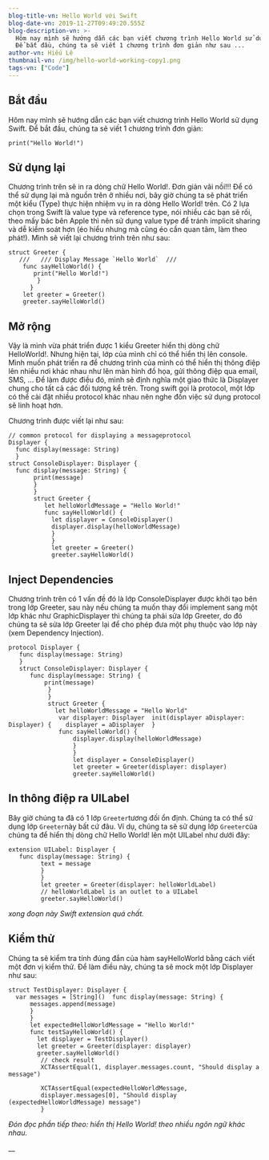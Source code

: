 ```yaml
---
blog-title-vn: Hello World với Swift
blog-date-vn: 2019-11-27T09:49:20.555Z
blog-description-vn: >-
  Hôm nay mình sẽ hướng dẫn các bạn viết chương trình Hello World sử dụng Swift.
  Để bắt đầu, chúng ta sẽ viết 1 chương trình đơn giản như sau ...
author-vn: Hiếu Lê
thumbnail-vn: /img/hello-world-working-copy1.png
tags-vn: ["Code"]
---
```

## Bắt đầu

Hôm nay mình sẽ hướng dẫn các bạn viết chương trình Hello World sử dụng Swift. Để bắt đầu, chúng ta sẽ viết 1 chương trình đơn giản:

```
print("Hello World!")
```

## Sử dụng lại

Chương trình trên sẽ in ra dòng chữ Hello World!. Đơn giản vãi nồi!!! Để có thể sử dụng lại mã nguồn trên ở nhiều nơi, bây giờ chúng ta sẽ phát triển một kiểu (Type) thực hiện nhiệm vụ in ra dòng Hello World! trên. Có 2 lựa chọn trong Swift là value type và reference type, nói nhiều các bạn sẽ rối, theo mấy bác bên Apple thì nên sử dụng value type để tránh implicit sharing và dễ kiểm soát hơn (éo hiểu nhưng mà cũng éo cần quan tâm, làm theo phát!). Mình sẽ viết lại chương trình trên như sau:

```
struct Greeter { 
   ///   /// Display Message `Hello World`  ///  
    func sayHelloWorld() {   
       print("Hello World!") 
        }
      } 
    let greeter = Greeter()
    greeter.sayHelloWorld()
```

## Mở rộng

Vậy là mình vừa phát triển được 1 kiểu Greeter hiển thị dòng chữ HelloWorld!. Nhưng hiện tại, lớp của mình chỉ có thể hiển thị lên console. Mình muốn phát triển ra để chương trình của mình có thể hiển thị thông điệp lên nhiều nơi khác nhau như lên màn hình đồ họa, gửi thông điệp qua email, SMS, ... Để làm được điều đó, mình sẽ định nghĩa một giao thức là Displayer chung cho tất cả các đối tượng kể trên. Trong swift gọi là protocol, một lớp có thể cài đặt nhiều protocol khác nhau nên nghe đồn việc sử dụng protocol sẽ linh hoạt hơn.

Chương trình được viết lại như sau:

```
// common protocol for displaying a messageprotocol 
Displayer {  
  func display(message: String)
  }
struct ConsoleDisplayer: Displayer {  
  func display(message: String) { 
       print(message)  
       }
       }
       struct Greeter { 
          let helloWorldMessage = "Hello World!"  
          func sayHelloWorld() {    
            let displayer = ConsoleDisplayer()    
            displayer.display(helloWorldMessage)  
            }
            }
            let greeter = Greeter()
            greeter.sayHelloWorld()
```

## Inject Dependencies

Chương trình trên có 1 vấn đề đó là lớp ConsoleDisplayer được khởi tạo bên trong lớp Greeter, sau này nếu chúng ta muốn thay đổi implement sang một lớp khác như GraphicDisplayer thì chúng ta phải sửa lớp Greeter, do đó chúng ta sẽ sửa lớp Greeter lại để cho phép đưa một phụ thuộc vào lớp này (xem Dependency Injection).

```
protocol Displayer { 
   func display(message: String)
   }
   struct ConsoleDisplayer: Displayer { 
      func display(message: String) {  
          print(message) 
           }
           }
           struct Greeter {  
             let helloWorldMessage = "Hello World" 
              var displayer: Displayer  init(displayer aDisplayer: Displayer) {    displayer = aDisplayer  }  
              func sayHelloWorld() {  
                  displayer.display(helloWorldMessage)
                  }
                  }
                  let displayer = ConsoleDisplayer()
                  let greeter = Greeter(displayer: displayer)
                  greeter.sayHelloWorld()
```



## In thông điệp ra UILabel

Bây giờ chúng ta đã có 1 lớp `Greeter`tương đối ổn định. Chúng ta có thể sử dụng lớp `Greeter`này bất cứ đâu. Ví dụ, chúng ta sẽ sử dụng lớp `Greeter`của chúng ta để hiển thị dòng chữ Hello World! lên một UILabel như dưới đây:

```
extension UILabel: Displayer { 
   func display(message: String) {
         text = message  
         }
         }
         let greeter = Greeter(displayer: helloWorldLabel) 
         // helloWorldLabel is an outlet to a UILabel
         greeter.sayHelloWorld()
```

_xong đoạn này Swift extension quá chất._

## Kiểm thử

Chúng ta sẽ kiểm tra tính đúng đắn của hàm sayHelloWorld bằng cách viết một đơn vị kiểm thử. Để làm điều này, chúng ta sẽ mock một lớp Displayer như sau:

```
struct TestDisplayer: Displayer {  
  var messages = [String]()  func display(message: String) {  
      messages.append(message)  
      }
      }
      let expectedHelloWorldMessage = "Hello World!"
      func testSayHelloWorld() {  
        let displayer = TestDisplayer()  
        let greeter = Greeter(displayer: displayer)  
        greeter.sayHelloWorld() 
         // check result  
         XCTAssertEqual(1, displayer.messages.count, "Should display a message")
           
         XCTAssertEqual(expectedHelloWorldMessage, 
         displayer.messages[0], "Should display (expectedHelloWorldMessage) message") 
         }
```

_Đón đọc phần tiếp theo: hiển thị Hello World! theo nhiều ngôn ngữ khác nhau._

__
